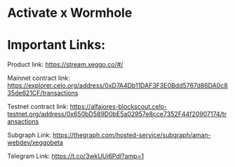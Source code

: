 # Activate x Wormhole



#  Important Links:

Product link: https://stream.xeggo.co/#/

Mainnet contract link: https://explorer.celo.org/address/0xD7A4Db11DAF3F3E0Bdd5767d86DA0c835de621CF/transactions

Testnet contract link: https://alfajores-blockscout.celo-testnet.org/address/0x650bD589D0bE5a02957e8cce7352F44f20907174/transactions

Subgraph Link:  https://thegraph.com/hosted-service/subgraph/aman-webdev/xeggobeta

Telegram Link: https://t.co/3wkUUi6PdI?amp=1
